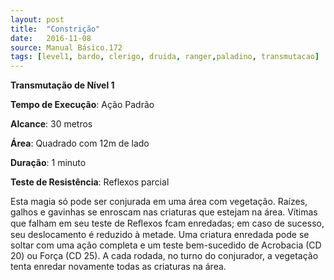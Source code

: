 ```yaml
---
layout: post
title:  "Constrição"
date:   2016-11-08
source: Manual Básico.172
tags: [level1, bardo, clerigo, druida, ranger,paladino, transmutacao]
---
```


**Transmutação de Nível 1**

**Tempo de Execução**: Ação Padrão

**Alcance**: 30 metros

**Área**: Quadrado com 12m de lado

**Duração**: 1 minuto

**Teste de Resistência**: Reflexos parcial

Esta magia só pode ser conjurada em uma área com vegetação. Raízes, galhos e gavinhas se enroscam nas criaturas que estejam na área. Vítimas que falham em seu teste de Reﬂexos fcam enredadas; em caso de sucesso, seu deslocamento é reduzido à metade. Uma criatura enredada pode se
soltar com uma ação completa e um teste bem-sucedido de Acrobacia (CD 20) ou Força (CD 25). A cada rodada, no turno do conjurador, a vegetação tenta enredar novamente todas as criaturas na área.